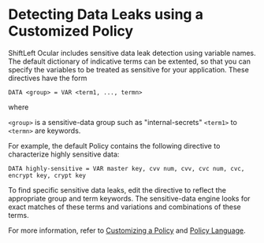 # Detecting Data Leaks using a Customized Policy

ShiftLeft Ocular includes sensitive data leak detection using variable names. The default dictionary of indicative terms can be extented, so that you can specify the variables to be treated as sensitive for your application. These directives have the form

```
DATA <group> = VAR <term1, ..., termn>
```

where 

`<group>` is a sensitive-data group such as "internal-secrets"
`<term1>` to `<termn>` are keywords. 

For example, the default Policy contains the following directive to characterize highly sensitive data:

```
DATA highly-sensitive = VAR master key, cvv num, cvv, cvc num, cvc, encrypt key, crypt key
```

To find specific sensitive data leaks, edit the directive to reflect the appropriate group and term keywords. The sensitive-data engine looks for exact matches of these terms and variations and combinations of these terms.

For more information, refer to [Customizing a Policy](../about/customize-policies.md) and [Policy Language](../../policies/spl.md).
